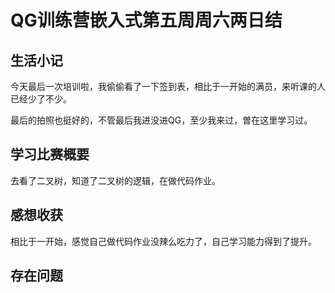 # QG训练营嵌入式第五周周六两日结

## 生活小记

今天最后一次培训啦，我偷偷看了一下签到表，相比于一开始的满员，来听课的人已经少了不少。

最后的拍照也挺好的，不管最后我进没进QG，至少我来过，曽在这里学习过。

## 学习比赛概要

去看了二叉树，知道了二叉树的逻辑，在做代码作业。

## 感想收获

相比于一开始，感觉自己做代码作业没辣么吃力了，自己学习能力得到了提升。

## 存在问题

